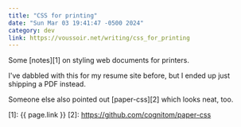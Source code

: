 ```yaml
---
title: "CSS for printing"
date: "Sun Mar 03 19:41:47 -0500 2024"
category: dev
link: https://voussoir.net/writing/css_for_printing
---
```


Some [notes][1] on styling web documents for printers.

I've dabbled with this for my resume site before, but I ended up just shipping
a PDF instead.

Someone else also pointed out [paper-css][2] which looks neat, too.

[1]: {{ page.link }}
[2]: https://github.com/cognitom/paper-css
